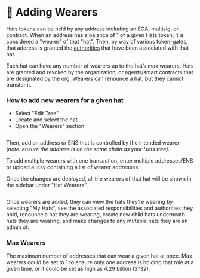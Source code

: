 # 🥳 Adding Wearers

Hats tokens can be held by any address including an EOA, multisig, or contract. When an address has a balance of 1 of a given Hats token, it is considered a "wearer" of that "hat". Then, by way of various token-gates, that address is granted the [authorities](connecting-hats-w-permissions-and-authorities/) that have been associated with that hat.

Each hat can have any number of wearers up to the hat’s max wearers. Hats are granted and revoked by the organization, or agents/smart contracts that are designated by the org. Wearers can renounce a hat, but they cannot transfer it.

### How to add new wearers for a given hat

* Select "Edit Tree"
* Locate and select the hat
* Open the "Wearers" section

<figure><img src="../.gitbook/assets/Add Wearers.png" alt=""><figcaption></figcaption></figure>

Then, add an address or ENS that is controlled by the intended wearer _(note: ensure the address is on the same chain as your Hats tree)_.

To add multiple wearers with one transaction, enter multiple addresses/ENS or upload a .csv containing a list of wearer addresses.

Once the changes are deployed, all the wearers of that hat will be shown in the sidebar under "Hat Wearers".

<figure><img src="../.gitbook/assets/Existing Wearers (2).png" alt=""><figcaption></figcaption></figure>

Once wearers are added, they can view the hats they're wearing by selecting "My Hats", see the associated responsibilities and authorities they hold, renounce a hat they are wearing, create new child hats underneath hats they are wearing, and make changes to any mutable hats they are an admin of.

### Max Wearers

The maximum number of addresses that can wear a given hat at once. Max wearers could be set to 1 to ensure only one address is holding that role at a given time, or it could be set as high as 4.29 billion (2^32).&#x20;
